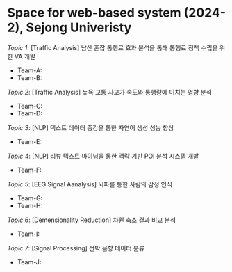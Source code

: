 # Space for web-based system (2024-2), Sejong Univeristy

*Topic 1*: [Traffic Analysis] 남산 혼잡 통행료 효과 분석을 통해 통행료 정책 수립을 위한 VA 개발
- Team-A:
- Team-B:

*Topic 2*: [Traffic Analysis] 뉴욕 교통 사고가 속도와 통행량에 미치는 영향 분석
- Team-C:
- Team-D:

*Topic 3*: [NLP] 텍스트 데이터 증강을 통한 자연어 생성 성능 향상
- Team-E:

*Topic 4*: [NLP] 리뷰 텍스트 마이닝을 통한 맥락 기반 POI 분석 시스템 개발
- Team-F:

*Topic 5*: [EEG Signal Aanalysis] 뇌파를 통한 사람의 감정 인식
- Team-G:
- Team-H:

*Topic 6*: [Demensionality Reduction] 차원 축소 결과 비교 분석
- Team-I:

*Topic 7*: [Signal Processing] 선박 음향 데이터 분류
- Team-J:
